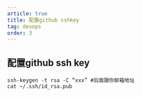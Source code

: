 ```yaml
---
article: true
title: 配置github sshkey
tag: devops
order: 3
---
```


## 配置github ssh key

```shell
ssh-keygen -t rsa -C “xxx” #后面跟你邮箱地址
cat ~/.ssh/id_rsa.pub
```